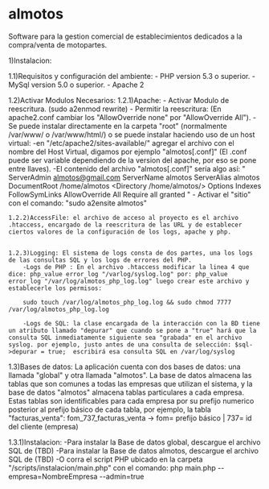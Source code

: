 almotos
=======

Software para la gestion comercial de establecimientos dedicados a la compra/venta de motopartes.

1)Instalacion:

1.1)Requisitos y configuración del ambiente: 
				- PHP version 5.3 o superior.
				- MySql version 5.0 o superior.
				- Apache 2

1.2)Activar Modulos Necesarios:
	1.2.1)Apache:
				- Activar Modulo de reescritura. (sudo a2enmod rewrite)
				- Permitir la reescritura: (En apache2.conf  cambiar los "AllowOverride none" por "AllowOverride All").
				- Se puede instalar directamente en la carpeta "root" (normalmente /var/www/ o /var/www/html/) o se puede instalar haciendo uso de un host virtual:
					-en "/etc/apache2/sites-available/" agregar el archivo con el nombre del Host Virtual, digamos por ejemplo "almotos[.conf]" (El .conf puede ser variable dependiendo de la version del apache, por eso se pone entre llaves).
					-El contenido del archivo "almotos[.conf]" sería algo así:
						"<VirtualHost almotos>
							ServerAdmin almotos@gmail.com
						     ServerName almotos
						     ServerAlias almotos
						     DocumentRoot /home/almotos
						     <Directory /home/almotos/>
						          Options Indexes FollowSymLinks
						          AllowOverride All
						          Require all granted
						     </Directory>
						 </VirtualHost>" 
					- Activar el "sitio" con el comando: "sudo a2ensite almotos"

	1.2.2)AccessFile: el archivo de acceso al proyecto es el archivo .htaccess, encargado de la reescritura de las URL y de establecer ciertos valores de la configuración de los logs, apache y php.


	1.2.3)Logging: El sistema de logs consta de dos partes, una los logs de las consultas SQL y los logs de errores del PHP.
		-Logs de PHP : En el archivo .htaccess modificar la linea 4 que dice: php_value error_log "/varlog/syslog.log" por: php_value error_log "/var/log/almotos_php_log.log" luego crear este archivo y establecerle los permisos:

		sudo touch /var/log/almotos_php_log.log && sudo chmod 7777 /var/log/almotos_php_log.log

		-Logs de SQL: la clase encargada de la interacción con la BD tiene un atributo llamado "depurar" que cuando se pone a "true" hará que la consulta SQL inmediatamente siguiente sea "grabada" en el archivo syslog. por ejemplo, justo antes de una consulta de selección: $sql->depurar = true;  escribirá esa consulta SQL en /var/log/syslog

1.3)Bases de datos: La aplicación cuenta con dos bases de datos: una llamada "global" y otra llamada "almotos". La base de datos almacena las tablas que son comunes a todas las empresas que utilizan el sistema, y la base de datos "almotos" almacena tablas particulares a cada empresa. Estas tablas son identificables para cada empresa por su prefijo numerico posterior al prefijo básico de cada tabla, por ejemplo, la tabla "facturas_venta":
 	fom_737_facturas_venta  -> fom= prefijo básico  |  737= id del cliente (empresa) 

1.3.1)Instalacion: 
		-Para instalar la Base de datos global, descargue el archivo SQL de (TBD)
		-Para instalar la Base de datos almotos, descargue el archivo SQL de (TBD)
		-O corra el script PHP ubicado en la carpeta "/scripts/instalacion/main.php" con el comando:
		php main.php --empresa=NombreEmpresa --admin=true 

